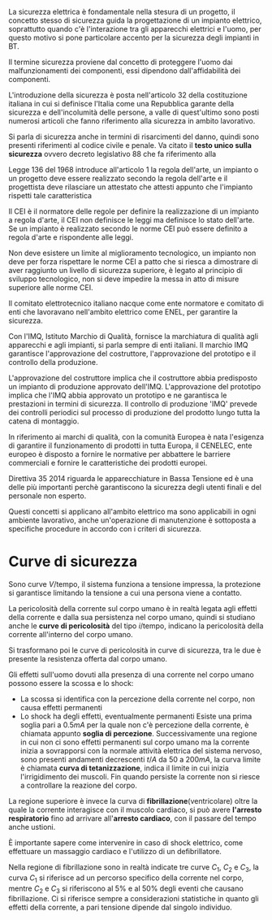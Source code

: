 La sicurezza elettrica è fondamentale nella stesura di un progetto, il concetto stesso di sicurezza guida la progettazione di un impianto elettrico, soprattutto quando c'è l'interazione tra gli apparecchi elettrici e l'uomo, per questo motivo si pone particolare accento per la sicurezza degli impianti in BT.

Il termine sicurezza proviene dal concetto di proteggere l'uomo dai malfunzionamenti dei componenti, essi dipendono dall'affidabilità dei componenti.

L'introduzione della sicurezza è posta nell'articolo 32 della costituzione italiana in cui si definisce l'Italia come una Repubblica garante della sicurezza e dell'incolumità delle persone, a valle di quest'ultimo sono posti numerosi articoli che fanno riferimento alla sicurezza in ambito lavorativo.

Si parla di sicurezza anche in termini di risarcimenti del danno, quindi sono presenti riferimenti al codice civile e penale.
Va citato il **testo unico sulla sicurezza** ovvero decreto legislativo 88 che fa riferimento alla

Legge 136 del 1968 introduce all'articolo 1 la regola dell'arte, un impianto o un progetto deve essere realizzato secondo la regola dell'arte e il progettista deve rilasciare un attestato che attesti appunto che l'impianto rispetti tale caratteristica

Il CEI è il normatore delle regole per definire la realizzazione di un impianto a regola d'arte, il CEI non definisce le leggi ma definisce lo stato dell'arte.
Se un impianto è realizzato secondo le norme CEI può essere definito a regola d'arte e rispondente alle leggi.

Non deve esistere un limite al miglioramento tecnologico, un impianto non deve per forza rispettare le norme CEI a patto che si riesca a dimostrare di aver raggiunto un livello di sicurezza superiore, è legato al principio di sviluppo tecnologico, non si deve impedire la messa in atto di misure superiore alle norme CEI.

Il comitato elettrotecnico italiano nacque come ente normatore e comitato di enti che lavoravano nell'ambito elettrico come ENEL, per garantire la sicurezza.

Con l'IMQ, Istituto Marchio di Qualità, fornisce la marchiatura di qualità agli apparecchi e agli impianti, si parla sempre di enti italiani.
Il marchio IMQ garantisce l'approvazione del costruttore, l'approvazione del prototipo e il controllo della produzione.

L'approvazione del costruttore implica che il costruttore abbia predisposto un impianto di  produzione approvato dell'IMQ.
L'approvazione del prototipo implica che l'IMQ abbia approvato un prototipo e ne garantisca le prestazioni in termini di sicurezza.
Il controllo di produzione 'IMQ' prevede dei controlli periodici sul processo di produzione del prodotto lungo tutta la catena di montaggio.

In riferimento ai marchi di qualità, con la comunità Europea è nata l'esigenza di garantire il funzionamento di prodotti in tutta Europa, il CENELEC, ente europeo è disposto a fornire le normative per abbattere le barriere commerciali e fornire le caratteristiche dei prodotti europei.

Direttiva 35 2014 riguarda le apparecchiature in Bassa Tensione ed è una delle più importanti perchè garantiscono la sicurezza degli utenti finali e del personale non esperto.

Questi concetti si applicano all'ambito elettrico ma sono applicabili in ogni ambiente lavorativo, anche un'operazione di manutenzione è sottoposta a specifiche procedure in accordo con i criteri di sicurezza.

# Curve di sicurezza
Sono curve $V/\text{tempo}$, il sistema funziona a  tensione impressa, la protezione si garantisce limitando la tensione a cui una persona viene a contatto.

La pericolosità della corrente sul corpo umano è in realtà legata agli effetti della corrente e dalla sua persistenza nel corpo umano, quindi si studiano anche le **curve di pericolosità** del tipo $i/\text{tempo}$, indicano la pericolosità della corrente all'interno del corpo umano.

Si trasformano poi le curve di pericolosità in curve di sicurezza, tra le due è presente la resistenza offerta dal corpo umano.

Gli effetti sull'uomo dovuti alla presenza di una corrente nel corpo umano possono essere la scossa e lo shock:
- La scossa si identifica con la percezione della corrente nel corpo, non causa effetti permanenti
- Lo shock ha degli effetti, eventualmente permanenti
Esiste una prima soglia pari a $0.5mA$ per la quale non c'è percezione della corrente, è chiamata appunto **soglia di  percezione**.
Successivamente una regione in cui non ci sono effetti permanenti sul corpo umano ma la corrente inizia a sovrapporsi con la normale attività elettrica del sistema nervoso, sono presenti  andamenti decrescenti $t/A$ da 50 a 200$mA$, la curva limite è chiamata **curva di tetanizzazione**, indica il limite in cui inizia l'irrigidimento dei muscoli. Fin quando persiste la corrente non si riesce a controllare la reazione del corpo.

La regione superiore è invece la curva di **fibrillazione**(ventricolare) oltre la quale la corrente interagisce con il muscolo cardiaco, si può avere **l'arresto respiratorio** fino ad arrivare all'**arresto cardiaco**, con il passare del tempo anche ustioni.

È importante sapere come intervenire in caso di shock elettrico, come effettuare un massaggio cardiaco e l'utilizzo di un defibrillatore.

Nella regione di fibrillazione sono in realtà indicate tre curve $C_1$, $C_2$ e $C_3$, la curva $C_1$ si riferisce ad un percorso specifico della corrente nel corpo, mentre $C_2$ e $C_3$ si riferiscono al 5% e al 50% degli eventi che causano fibrillazione. Ci si riferisce sempre a considerazioni statistiche in quanto gli effetti della corrente, a pari tensione dipende dal singolo individuo.
